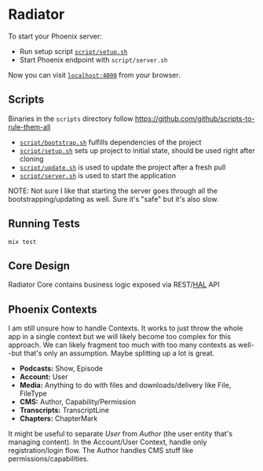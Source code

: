 # Radiator

To start your Phoenix server:

  * Run setup script [`script/setup.sh`][setup]
  * Start Phoenix endpoint with `script/server.sh`

Now you can visit [`localhost:4000`](http://localhost:4000) from your browser.

## Scripts

Binaries in the `scripts` directory follow https://github.com/github/scripts-to-rule-them-all

- [`script/bootstrap.sh`][bootstrap] fulfills dependencies of the project
- [`script/setup.sh`][setup] sets up project to initial state, should be used right after cloning
- [`script/update.sh`][update] is used to update the project after a fresh pull
- [`script/server.sh`][server] is used to start the application

NOTE: Not sure I like that starting the server goes through all the bootstrapping/updating as well. Sure it's "safe" but it's also slow.

## Running Tests

```
mix test
```

## Core Design

Radiator Core contains business logic exposed via REST/[HAL](http://stateless.co/hal_specification.html) API

## Phoenix Contexts

I am still unsure how to handle Contexts. It works to just throw the whole app in a single context but we will likely become too complex for this approach. We can likely fragment too much with too many contexts as well--but that's only an assumption. Maybe splitting up a lot is great.

- **Podcasts:** Show, Episode
- **Account:** User
- **Media:** Anything to do with files and downloads/delivery like File, FileType
- **CMS:** Author, Capability/Permission
- **Transcripts:** TranscriptLine
- **Chapters:** ChapterMark

It might be useful to separate _User_ from _Author_ (the user entity that's managing content). In the Account/User Context, handle only registration/login flow. The Author handles CMS stuff like permissions/capabilities.

[bootstrap]: script/bootstrap.sh
[setup]: script/setup.sh
[update]: script/update.sh
[server]: script/server.sh

